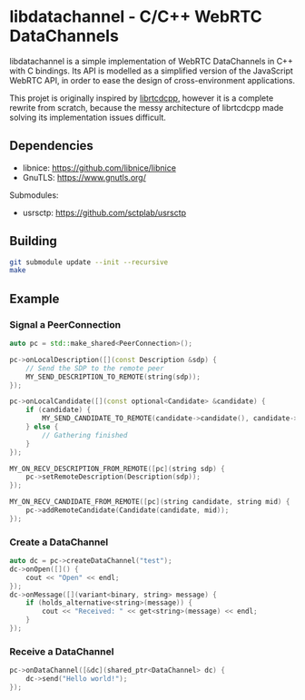 # libdatachannel - C/C++ WebRTC DataChannels

libdatachannel is a simple implementation of WebRTC DataChannels in C++ with C bindings. Its API is modelled as a simplified version of the JavaScript WebRTC API, in order to ease the design of cross-environment applications.

This projet is originally inspired by [librtcdcpp](https://github.com/chadnickbok/librtcdcpp), however it is a complete rewrite from scratch, because the messy architecture of librtcdcpp made solving its implementation issues difficult.

## Dependencies

- libnice: https://github.com/libnice/libnice
- GnuTLS: https://www.gnutls.org/

Submodules:
- usrsctp: https://github.com/sctplab/usrsctp

## Building

```bash
git submodule update --init --recursive
make
```

## Example

### Signal a PeerConnection

```cpp
auto pc = std::make_shared<PeerConnection>();

pc->onLocalDescription([](const Description &sdp) {
    // Send the SDP to the remote peer
    MY_SEND_DESCRIPTION_TO_REMOTE(string(sdp));
});

pc->onLocalCandidate([](const optional<Candidate> &candidate) {
    if (candidate) {
        MY_SEND_CANDIDATE_TO_REMOTE(candidate->candidate(), candidate->mid());
    } else {
        // Gathering finished
    }
});

MY_ON_RECV_DESCRIPTION_FROM_REMOTE([pc](string sdp) {
    pc->setRemoteDescription(Description(sdp));
});

MY_ON_RECV_CANDIDATE_FROM_REMOTE([pc](string candidate, string mid) {
    pc->addRemoteCandidate(Candidate(candidate, mid));
});
```

### Create a DataChannel

```cpp
auto dc = pc->createDataChannel("test");
dc->onOpen([]() {
    cout << "Open" << endl;
});
dc->onMessage([](variant<binary, string> message) {
    if (holds_alternative<string>(message)) {
        cout << "Received: " << get<string>(message) << endl;
    }
});
```

### Receive a DataChannel

```cpp
pc->onDataChannel([&dc](shared_ptr<DataChannel> dc) {
    dc->send("Hello world!");
});

```
